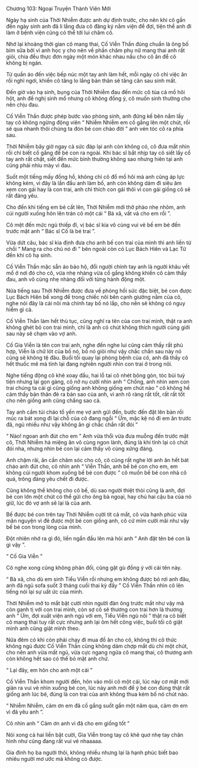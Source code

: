 




Chương 103: Ngoại Truyện Thành Viên Mới


Ngày hạ sinh của Thời Nhiễm được anh dự định trước, cho nên khi cô gần đến ngày sinh anh đã li lắng đưa cô đăng ký nằm viện để đợi, tiện thể anh đi làm ở bệnh viện cũng có thể tới lui chăm cô.

Nhớ lại khoảng thời gian cô mang thai, Cố Viễn Thần đúng chuẩn là ông bố bỉm sữa bởi vì anh học y cho nên về phần chăm phụ nữ mang thai anh rất giỏi, chia đều thực đơn ngày một món khác nhau nấu cho cô ăn để cô không bị ngán.

Từ quần áo đến việc bếp núc một tay anh làm hết, mỗi ngày cô chỉ việc ăn rồi nghĩ ngơi, khiến cô tăng lo lắng bản thân sẽ tăng cân sau sinh mất.

Đến giờ vào hạ sinh, bụng của Thời Nhiễm đau đến mức cô túa cả mồ hôi hột, anh đề nghị sinh mổ nhưng cô không đồng ý, cô muốn sinh thường cho nên chịu đau.

Cố Viễn Thần được phép bước vào phòng sinh, anh đứng kế bên nắm lấy tay cô không ngừng động viên “ Nhiễm Nhiễm em cố gắng lên một chút, rồi sẽ qua nhanh thôi chúng ta đón bé con chào đời ” anh vén tóc cô ra phía sau.

Thời Nhiễm bây giờ ngay cả sức đáp lại anh còn không có, cô đưa mắt nhìn rồi chỉ biết cố gắng để bé con ra ngoài. Khi bác sĩ bắt nhịp tay cô siết lấy cổ tay anh rất chặt, siết đến mức bình thường không sao nhưng hiên tại anh cũng phải nhíu mày vì đau.

Suốt một tiếng mấy đồng hồ, không chỉ cô đổ mồ hôi mà anh cũng áp lực không kém, vì đây là lần đầu anh làm bố, anh còn không dám đi siêu âm xem con gái hay là con trai, anh chỉ thích con gái thôi vì con gái giống cô sẽ rất đáng yêu.



Cho đến khi tiếng em bé cất lên, Thời Nhiễm mới thở phào nhẹ nhõm, anh cúi người xuống hôn lên trán cô một cái “ Bà xã, vất vả cho em rồi ”.

Cô mệt đến mức ngủ thiếp đi, vị bác sĩ kia vô cùng vui vẻ bế em bé đến trước mặt anh “ Bác sĩ Cố là bé trai ”.

Vừa dứt câu, bác sĩ kia định đưa cho anh bế con trai của mình thì anh liền từ chối “ Mang ra cho chú nó đi ” bên ngoài còn có Lục Bách Hiên và Lạc Tử đến khi cô hạ sinh.

Cố Viễn Thần mặc sẵn áo bảo hộ, đổi người chính tay anh là người khâu vết mổ ở nơi đó cho cô, vừa nhẹ nhàng vừa cố gắng không khiến cô cảm thấy đau, anh vô cùng nhẹ nhàng đối với từng hành động một.

Nửa tiếng sau Thời Nhiễm được đưa về phòng hồi sức đặc biệt, bé con được Lục Bách Hiên bế xong để trong chiếc nôi bên cạnh giường nằm của cô, nghe nói đây là cái nôi mà chính tay bố nó lắp, cho nên sẽ không có nguy hiểm gì cả.

Cố Viễn Thần làm hết thủ tục, cũng nghĩ ra tên của con trai mình, thật ra anh không ghét bỏ con trai mình, chỉ là anh có chút không thích người cùng giới sau này sẽ chạm vào vợ anh.

Cố Gia Viễn là tên con trai anh, nghe đến nghe lui cũng cảm thấy rất phù hợp, Viễn là chữ lót của bố nó, bố nó giỏi như vậy chắc chắn sau này nó cũng sẽ không tệ đâu. Buổi tối quay lại phòng bệnh của cô, anh đã thấy cô hết thuốc mê mà tỉnh lại đang nghiên người nhìn con trai ở trong nôi.

Nghe tiếng động cô khẽ xoay đầu, hai lỗ tai cô nhét bông gòn, tóc búi tuỳ tiện nhưng lại gọn gàng, cô nở nụ cười nhìn anh “ Chồng, anh nhìn xem con trai chúng ta cái gì cũng giống anh không giống em chút nào ” cô không hề cảm thấy bản thân đẻ ra bản sao của anh, vì anh rõ ràng rất tốt, rất rất tốt cho nên giống anh cũng chẳng sao cả.

Tay anh cầm túi cháo tổ yến mẹ vợ anh gửi đến, bước đến đặt lên bàn rồi múc ra bát xong đi lại chỗ của cô đang ngồi “ Ừm, mặc kệ nó đi em ăn trước đã, ngủ nhiều như vậy không ăn gì chắc chắn rất đói ”



“ Nào! ngoan anh đút cho em ” Anh vừa thổi vừa đưa muỗng đến trước mặt cô, Thời Nhiễm há miệng ăn vô cùng ngon lành, đúng là khi tỉnh lại có chút đói nha, nhưng nhìn bé con lại cảm thấy vô cùng xứng đáng.

Anh chậm rãi, ân cần chăm sóc cho cô, cô cũng rất nghe lời anh ăn hết bát cháo anh đút cho, cô nhìn anh “ Viễn Thần, anh bế bé con cho em, em không cúi người khom xuống bế bé con được ” cô muốn bế bé con nhà cô quá, trông đáng yêu chết đi được.

Cũng không thể không cho cô bế, dù sao người thiệt thòi cũng là anh, đợi bé con lớn một chút có thể gửi cho ông bà ngoại, hay chú hai cậu ba của nó giữ, lúc đó vợ anh sẽ lại là của anh.

Bế được bé con trên tay Thời Nhiễm cười tít cả mắt, cô vừa hạnh phúc vừa mãn nguyện vì đẻ được một bé con giống anh, cô cứ mỉm cười mãi như vậy bế bé con trong lòng của mình.

Đột nhiên nhớ ra gì đó, liền ngẩn đầu lên mà hỏi anh “ Anh đặt tên bé con là gì vậy ”.

“ Cố Gia Viễn ”

Cô nghe xong cũng không phản đối, cũng gật gù đồng ý với cái tên này.

“ Bà xã, cho dù em sinh Tiểu Viễn rồi nhưng em không được bỏ rơi anh đâu, anh đã ngủ sofa suốt 3 tháng cuối thai kỳ đấy ” Cố Viễn Thần nhìn cô lên tiếng nói lại sự uất ức của mình.

Thời Nhiễm mở to mắt bật cười nhìn người đàn ông trước mắt như vậy mà còn ganh tị với con trai mình, còn sợ cô sẽ thương con trai hơn là thương anh “ Ừm, đợi xuất viện anh ngủ với em, Tiểu Viễn ngủ nôi ” thật ra cô biết cô mang thai tuy rất cực nhưng anh lại ôm hết công việc, buổi tối cô giật mình anh cũng giật mình theo.

Nửa đêm có khi còn phải chạy đi mua đồ ăn cho cô, không thì cô thức không ngủ được Cố Viễn Thần cũng không dám chợp mắt dù chỉ một chút, cho nên anh vừa mất ngủ, vừa cực ngang ngửa cô mang thai, cô thương anh còn không hết sao có thể bỏ mặt anh chứ.

“ Lại đây, em hôn cho anh một cái ”

Cố Viễn Thần khom người đến, hôn vào môi cô một cái, lúc này cơ mặt mới giản ra vui vẻ nhìn xuống bé con, lúc này anh mới để ý bé con đúng thật rất giống anh lúc bé, đúng là con trai của anh không thua kém bố nó chút nào.

“ Nhiễm Nhiễm, cảm ơn em đã cố gắng suốt gần một năm qua, cảm ơn em vì đã yêu anh ”.

Cô nhìn anh “ Cảm ơn anh vì đã cho em giống tốt ”

Nói xong cả hai liền bật cười, Gia Viễn trong tay cô khẽ quơ nhẹ tay chân hình như cũng đang rất vui vẻ nhaaaaa.

Gia đình họ ba người thôi, không nhiều nhưng lại là hạnh phúc biết bao nhiêu người mơ ước mà không có được.




